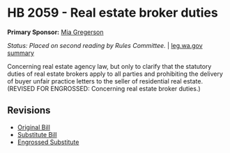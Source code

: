 # HB 2059 - Real estate broker duties
**Primary Sponsor:** [Mia Gregerson](/person/leg/mia.gregerson.md)

*Status: Placed on second reading by Rules Committee.* | [leg.wa.gov summary](https://app.leg.wa.gov/billsummary?BillNumber=2059&Year=2021)

Concerning real estate agency law, but only to clarify that the statutory duties of real estate brokers apply to all parties and prohibiting the delivery of buyer unfair practice letters to the seller of residential real estate. (REVISED FOR ENGROSSED: Concerning real estate broker duties.)

## Revisions
* [Original Bill](1/)
* [Substitute Bill](S/)
* [Engrossed Substitute](S.E/)